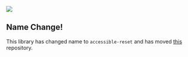 <img src="./banner.jpg">

## Name Change!

This library has changed name to `accessible-reset` and has moved [this](https://github.com/matssom/accessible-reset) repository.
